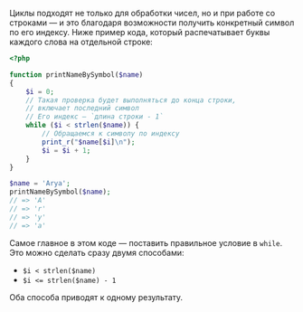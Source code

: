Циклы подходят не только для обработки чисел, но и при работе со строками — и это благодаря возможности получить конкретный символ по его индексу. Ниже пример кода, который распечатывает буквы каждого слова на отдельной строке:

```php
<?php

function printNameBySymbol($name)
{
    $i = 0;
    // Такая проверка будет выполняться до конца строки,
    // включает последний символ
    // Его индекс — `длина строки - 1`
    while ($i < strlen($name)) {
        // Обращаемся к символу по индексу
        print_r("$name[$i]\n");
        $i = $i + 1;
    }
}

$name = 'Arya';
printNameBySymbol($name);
// => 'A'
// => 'r'
// => 'y'
// => 'a'
```


Самое главное в этом коде — поставить правильное условие в `while`. Это можно сделать сразу двумя способами:

* `$i < strlen($name)`
* `$i <= strlen($name) - 1`

Оба способа приводят к одному результату.

